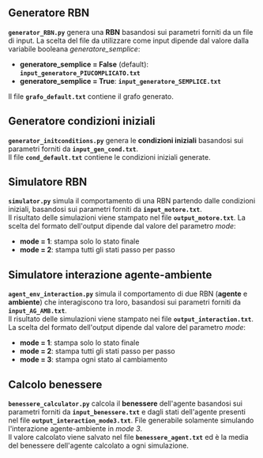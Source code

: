 ## Generatore RBN

**`generator_RBN.py`** genera una **RBN** basandosi sui parametri forniti da un file di input. La scelta del file da utilizzare come input dipende dal valore dalla variabile booleana *generatore_semplice*:
- **generatore_semplice = False** (default): **`input_generatore_PIUCOMPLICATO.txt`**
- **generatore_semplice = True**: **`input_generatore_SEMPLICE.txt`**
    
Il file **`grafo_default.txt`** contiene il grafo generato.

## Generatore condizioni iniziali

**`generator_initconditions.py`** genera le **condizioni iniziali** basandosi sui parametri forniti da **`input_gen_cond.txt`**. \
Il file **`cond_default.txt`** contiene le condizioni iniziali generate.


## Simulatore RBN

**`simulator.py`** simula il comportamento di una RBN partendo dalle condizioni iniziali, basandosi sui parametri forniti da **`input_motore.txt`**. \
Il risultato delle simulazioni viene stampato nel file **`output_motore.txt`**. La scelta del formato dell'output dipende dal valore del parametro *mode*:
- **mode = 1**: stampa solo lo stato finale
- **mode = 2**: stampa tutti gli stati passo per passo 

## Simulatore interazione agente-ambiente

**`agent_env_interaction.py`** simula il comportamento di due RBN (**agente** e **ambiente**) che interagiscono tra loro, basandosi sui parametri forniti da **`input_AG_AMB.txt`**. \
Il risultato delle simulazioni viene stampato nei file **`output_interaction.txt`**. La scelta del formato dell'output dipende dal valore del parametro *mode*:
- **mode = 1**: stampa solo lo stato finale
- **mode = 2**: stampa tutti gli stati passo per passo
- **mode = 3**: stampa ogni stato al cambiamento

## Calcolo benessere
**`benessere_calculator.py`** calcola il **benessere** dell'agente basandosi sui parametri forniti da **`input_benessere.txt`** e dagli stati dell'agente presenti nel file **`output_interaction_mode3.txt`**. 
File generabile solamente simulando l'interazione agente-ambiente in *mode 3*. \
Il valore calcolato viene salvato nel file **`benessere_agent.txt`** ed è la media del benessere dell'agente calcolato a ogni simulazione.